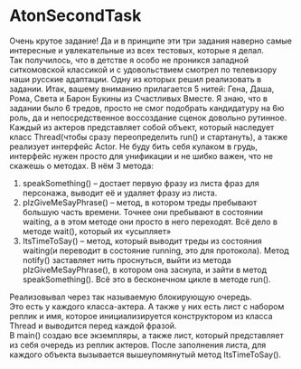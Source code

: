 # AtonSecondTask

Очень крутое задание! Да и в принципе эти три задания наверно самые интересные и увлекательные из всех тестовых, которые я делал.  
Так получилось, что в детстве я особо не проникся западной ситкомовской классикой и с удовольствием смотрел по телевизору наши русские адаптации. Одну из которых решил реализовать в задании. Итак, вашему вниманию прилагается 5 нитей: Гена, Даша, Рома, Света и Барон Букины из Счастливых Вместе. Я знаю, что в задании было 6 тредов, просто не смог подобрать кандидатуру на 6ю роль, да и непосредственное воссоздание сценок довольно рутинное.  
Каждый из актеров представляет собой объект, который наследует класс Thread(чтобы сразу переопределить run() и стартануть), а также реализует интерфейс Actor. Не буду бить себя кулаком в грудь, интерфейс нужен просто для унификации и не шибко важен, что не скажешь о методах. В нём 3 метода:
1.	speakSomething() – достает первую фразу из листа фраз для персонажа, выводит её и удаляет фразу из листа.
2.	plzGiveMeSayPhrase() – метод, в котором треды пребывают большую часть времени. Точнее они пребывают в состоянии waiting, а в этом методе они просто в него переходят. Всё дело в методе wait(), который их «усыпляет»
3.	ItsTimeToSay() – метод, который выводит треды из состояния waiting(и переводит в состояние running, это для протокола). Метод notify() заставляет нить проснуться, выйти из метода plzGiveMeSayPhrase(), в котором она заснула, и зайти в метод speakSomething(). Всё это в бесконечном цикле в методе run().  

Реализовывал через так называемую блокирующую очередь.  
Это есть у каждого класса-актера. А также у них есть лист с набором реплик и имя, которое инициализируется конструктором из класса Thread и выводится перед каждой фразой.  
В main() создаю все экземпляры, а также лист, который представляет из себя очередь из реплик актеров. После заполнения листа, для каждого объекта вызывается вышеупомянутый метод ItsTimeToSay().  
